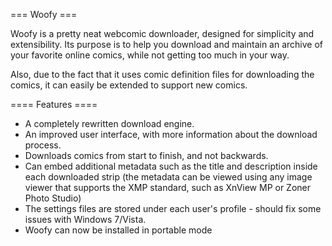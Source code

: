 === Woofy ===

Woofy is a pretty neat webcomic downloader, designed for simplicity and extensibility. Its purpose is to help you download and maintain an archive of your favorite online comics, while not getting too much in your way.

Also, due to the fact that it uses comic definition files for downloading the comics, it can easily be extended to support new comics.

==== Features ====

* A completely rewritten download engine.
* An improved user interface, with more information about the download process.
* Downloads comics from start to finish, and not backwards.
* Can embed additional metadata such as the title and description inside each downloaded strip (the metadata can be viewed using any image viewer that supports the XMP standard, such as XnView MP or Zoner Photo Studio)
* The settings files are stored under each user's profile - should fix some issues with Windows 7/Vista.
* Woofy can now be installed in portable mode